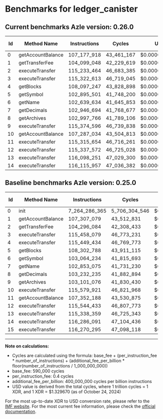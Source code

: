 # Benchmarks for ledger_canister

## Current benchmarks Azle version: 0.26.0

| Id  | Method Name       | Instructions | Cycles     | USD           | USD/Million Calls | Change                                    |
| --- | ----------------- | ------------ | ---------- | ------------- | ----------------- | ----------------------------------------- |
| 0   | getAccountBalance | 107_177_918  | 43_461_167 | $0.0000577890 | $57.78            | <font color="green">-7_157_108_447</font> |
| 1   | getTransferFee    | 104_099_048  | 42_229_619 | $0.0000561515 | $56.15            | <font color="green">-3_208_031</font>     |
| 2   | executeTransfer   | 115_233_464  | 46_683_385 | $0.0000620735 | $62.07            | <font color="red">+10_937_380</font>      |
| 3   | executeTransfer   | 115_322_613  | 46_719_045 | $0.0000621209 | $62.12            | <font color="green">-135_466</font>       |
| 4   | getBlocks         | 108_097_247  | 43_828_898 | $0.0000582780 | $58.27            | <font color="green">-7_352_187</font>     |
| 5   | getSymbol         | 102_895_501  | 41_748_200 | $0.0000555113 | $55.51            | <font color="green">-5_407_287</font>     |
| 6   | getName           | 102_639_634  | 41_645_853 | $0.0000553752 | $55.37            | <font color="green">-424_600</font>       |
| 7   | getDecimals       | 102_946_694  | 41_768_677 | $0.0000555386 | $55.53            | <font color="red">+93_619</font>          |
| 8   | getArchives       | 102_997_766  | 41_789_106 | $0.0000555657 | $55.56            | <font color="green">-234_469</font>       |
| 9   | executeTransfer   | 115_374_596  | 46_739_838 | $0.0000621486 | $62.14            | <font color="red">+12_273_520</font>      |
| 10  | getAccountBalance | 107_287_034  | 43_504_813 | $0.0000578470 | $57.84            | <font color="green">-8_292_887</font>     |
| 11  | executeTransfer   | 115_315_654  | 46_716_261 | $0.0000621172 | $62.11            | <font color="red">+7_963_466</font>       |
| 12  | executeTransfer   | 115_337_572  | 46_725_028 | $0.0000621289 | $62.12            | <font color="green">-206_861</font>       |
| 13  | executeTransfer   | 116_098_251  | 47_029_300 | $0.0000625334 | $62.53            | <font color="red">+759_892</font>         |
| 14  | executeTransfer   | 116_115_957  | 47_036_382 | $0.0000625429 | $62.54            | <font color="green">-170_134</font>       |

## Baseline benchmarks Azle version: 0.25.0

| Id  | Method Name       | Instructions  | Cycles        | USD           | USD/Million Calls |
| --- | ----------------- | ------------- | ------------- | ------------- | ----------------- |
| 0   | init              | 7_264_286_365 | 5_706_304_546 | $0.0075875020 | $7_587.50         |
| 1   | getAccountBalance | 107_307_079   | 43_512_831    | $0.0000578577 | $57.85            |
| 2   | getTransferFee    | 104_296_084   | 42_308_433    | $0.0000562563 | $56.25            |
| 3   | executeTransfer   | 115_458_079   | 46_773_231    | $0.0000621930 | $62.19            |
| 4   | executeTransfer   | 115_449_434   | 46_769_773    | $0.0000621884 | $62.18            |
| 5   | getBlocks         | 108_302_788   | 43_911_115    | $0.0000583873 | $58.38            |
| 6   | getSymbol         | 103_064_234   | 41_815_693    | $0.0000556011 | $55.60            |
| 7   | getName           | 102_853_075   | 41_731_230    | $0.0000554888 | $55.48            |
| 8   | getDecimals       | 103_232_235   | 41_882_894    | $0.0000556904 | $55.69            |
| 9   | getArchives       | 103_101_076   | 41_830_430    | $0.0000556207 | $55.62            |
| 10  | executeTransfer   | 115_579_921   | 46_821_968    | $0.0000622578 | $62.25            |
| 11  | getAccountBalance | 107_352_188   | 43_530_875    | $0.0000578817 | $57.88            |
| 12  | executeTransfer   | 115_544_433   | 46_807_773    | $0.0000622389 | $62.23            |
| 13  | executeTransfer   | 115_338_359   | 46_725_343    | $0.0000621293 | $62.12            |
| 14  | executeTransfer   | 116_286_091   | 47_104_436    | $0.0000626334 | $62.63            |
| 15  | executeTransfer   | 116_270_295   | 47_098_118    | $0.0000626250 | $62.62            |

---

**Note on calculations:**

- Cycles are calculated using the formula: base_fee + (per_instruction_fee \* number_of_instructions) + (additional_fee_per_billion \* floor(number_of_instructions / 1_000_000_000))
- base_fee: 590_000 cycles
- per_instruction_fee: 0.4 cycles
- additional_fee_per_billion: 400_000_000 cycles per billion instructions
- USD value is derived from the total cycles, where 1 trillion cycles = 1 XDR, and 1 XDR = $1.329670 (as of October 24, 2024)

For the most up-to-date XDR to USD conversion rate, please refer to the [IMF website](https://www.imf.org/external/np/fin/data/rms_sdrv.aspx).
For the most current fee information, please check the [official documentation](https://internetcomputer.org/docs/current/developer-docs/gas-cost#execution).
